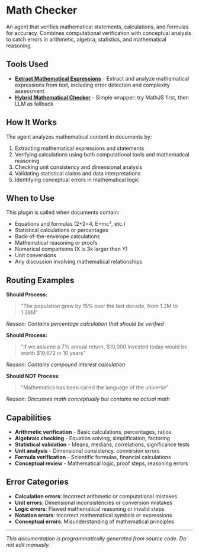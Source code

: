 # Math Checker

An agent that verifies mathematical statements, calculations, and formulas for accuracy. Combines computational verification with conceptual analysis to catch errors in arithmetic, algebra, statistics, and mathematical reasoning.

## Tools Used

- **[Extract Mathematical Expressions](/tools/extract-math-expressions)** - Extract and analyze mathematical expressions from text, including error detection and complexity assessment
- **[Hybrid Mathematical Checker](/tools/check-math-hybrid)** - Simple wrapper: try MathJS first, then LLM as fallback



## How It Works

The agent analyzes mathematical content in documents by:
1. Extracting mathematical expressions and statements
2. Verifying calculations using both computational tools and mathematical reasoning
3. Checking unit consistency and dimensional analysis
4. Validating statistical claims and data interpretations
5. Identifying conceptual errors in mathematical logic

## When to Use

This plugin is called when documents contain:
- Equations and formulas (2+2=4, E=mc², etc.)
- Statistical calculations or percentages
- Back-of-the-envelope calculations
- Mathematical reasoning or proofs
- Numerical comparisons (X is 3x larger than Y)
- Unit conversions
- Any discussion involving mathematical relationships

## Routing Examples

**Should Process:**
> "The population grew by 15% over the last decade, from 1.2M to 1.38M"

*Reason: Contains percentage calculation that should be verified*

**Should Process:**
> "If we assume a 7% annual return, $10,000 invested today would be worth $19,672 in 10 years"

*Reason: Contains compound interest calculation*

**Should NOT Process:**
> "Mathematics has been called the language of the universe"

*Reason: Discusses math conceptually but contains no actual math*

## Capabilities

- **Arithmetic verification** - Basic calculations, percentages, ratios
- **Algebraic checking** - Equation solving, simplification, factoring
- **Statistical validation** - Means, medians, correlations, significance tests
- **Unit analysis** - Dimensional consistency, conversion errors
- **Formula verification** - Scientific formulas, financial calculations
- **Conceptual review** - Mathematical logic, proof steps, reasoning errors

## Error Categories

- **Calculation errors**: Incorrect arithmetic or computational mistakes
- **Unit errors**: Dimensional inconsistencies or conversion mistakes
- **Logic errors**: Flawed mathematical reasoning or invalid steps
- **Notation errors**: Incorrect mathematical symbols or expressions
- **Conceptual errors**: Misunderstanding of mathematical principles

---
*This documentation is programmatically generated from source code. Do not edit manually.*
